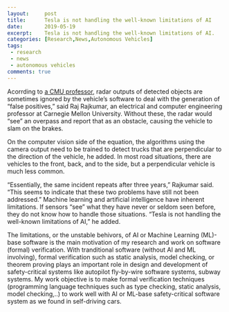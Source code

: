 ```yaml
---
layout:     post
title:      Tesla is not handling the well-known limitations of AI
date:       2019-05-19
excerpt:    Tesla is not handling the well-known limitations of AI.
categories: [Research,News,Autonomous Vehicles]
tags:
 - research
 - news
 - autonomous vehicles
comments: true
---
```


Acorrding to [a CMU professor][1], radar outputs of detected objects are sometimes ignored by the vehicle’s software to deal with the generation of “false positives,” said Raj Rajkumar, an electrical and computer engineering professor at Carnegie Mellon University. Without these, the radar would “see” an overpass and report that as an obstacle, causing the vehicle to slam on the brakes.

On the computer vision side of the equation, the algorithms using the camera output need to be trained to detect trucks that are perpendicular to the direction of the vehicle, he added. In most road situations, there are vehicles to the front, back, and to the side, but a perpendicular vehicle is much less common.

“Essentially, the same incident repeats after three years,” Rajkumar said. “This seems to indicate that these two problems have still not been addressed.” Machine learning and artificial intelligence have inherent limitations. If sensors “see” what they have never or seldom seen before, they do not know how to handle those situations. “Tesla is not handling the well-known limitations of AI,” he added.

The limitations, or the unstable behivors, of AI or Machine Learning (ML)-base software is the main motivation of my research and work on software (formal) verification. With tranditional 
software (without AI and ML involving), formal verification such as static analysis, model checking, or theorem proving plays an important role in design and development of safety-critical systems
like autopilot fly-by-wire software systems, subway systems. My work objective is to make formal verification techniques (programming language techniques such as type checking, static analysis, model checking,..) to work well
with AI or ML-base safety-critical software system as we found in self-driving cars.

[1]: https://www.theverge.com/2019/5/17/18629214/tesla-autopilot-crash-death-josh-brown-jeremy-banner
